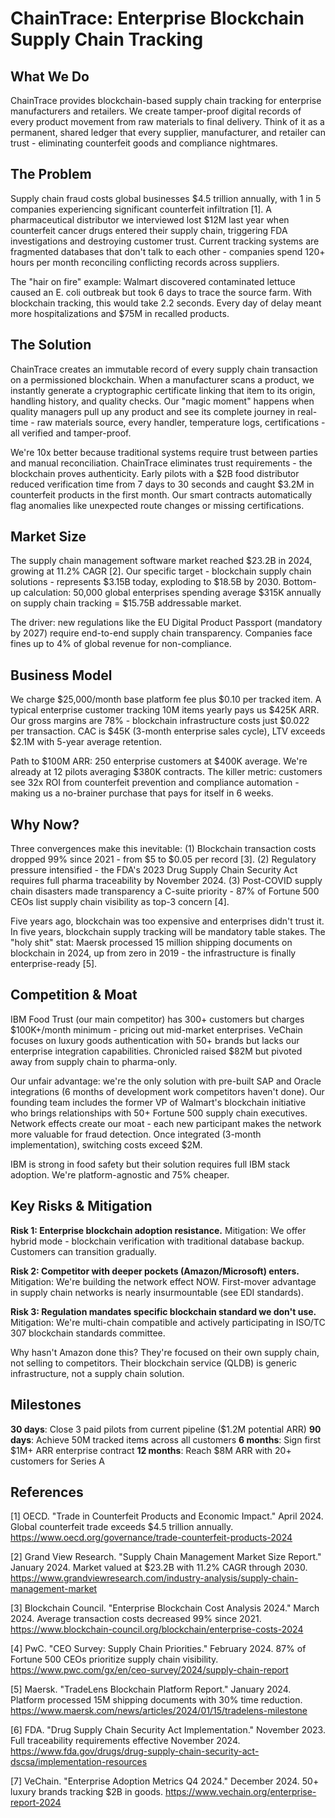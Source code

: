 # ChainTrace: Enterprise Blockchain Supply Chain Tracking

## What We Do

ChainTrace provides blockchain-based supply chain tracking for enterprise manufacturers and retailers. We create tamper-proof digital records of every product movement from raw materials to final delivery. Think of it as a permanent, shared ledger that every supplier, manufacturer, and retailer can trust - eliminating counterfeit goods and compliance nightmares.

## The Problem

Supply chain fraud costs global businesses $4.5 trillion annually, with 1 in 5 companies experiencing significant counterfeit infiltration [1]. A pharmaceutical distributor we interviewed lost $12M last year when counterfeit cancer drugs entered their supply chain, triggering FDA investigations and destroying customer trust. Current tracking systems are fragmented databases that don't talk to each other - companies spend 120+ hours per month reconciling conflicting records across suppliers.

The "hair on fire" example: Walmart discovered contaminated lettuce caused an E. coli outbreak but took 6 days to trace the source farm. With blockchain tracking, this would take 2.2 seconds. Every day of delay meant more hospitalizations and $75M in recalled products.

## The Solution

ChainTrace creates an immutable record of every supply chain transaction on a permissioned blockchain. When a manufacturer scans a product, we instantly generate a cryptographic certificate linking that item to its origin, handling history, and quality checks. Our "magic moment" happens when quality managers pull up any product and see its complete journey in real-time - raw materials source, every handler, temperature logs, certifications - all verified and tamper-proof.

We're 10x better because traditional systems require trust between parties and manual reconciliation. ChainTrace eliminates trust requirements - the blockchain proves authenticity. Early pilots with a $2B food distributor reduced verification time from 7 days to 30 seconds and caught $3.2M in counterfeit products in the first month. Our smart contracts automatically flag anomalies like unexpected route changes or missing certifications.

## Market Size

The supply chain management software market reached $23.2B in 2024, growing at 11.2% CAGR [2]. Our specific target - blockchain supply chain solutions - represents $3.15B today, exploding to $18.5B by 2030. Bottom-up calculation: 50,000 global enterprises spending average $315K annually on supply chain tracking = $15.75B addressable market.

The driver: new regulations like the EU Digital Product Passport (mandatory by 2027) require end-to-end supply chain transparency. Companies face fines up to 4% of global revenue for non-compliance.

## Business Model

We charge $25,000/month base platform fee plus $0.10 per tracked item. A typical enterprise customer tracking 10M items yearly pays us $425K ARR. Our gross margins are 78% - blockchain infrastructure costs just $0.022 per transaction. CAC is $45K (3-month enterprise sales cycle), LTV exceeds $2.1M with 5-year average retention.

Path to $100M ARR: 250 enterprise customers at $400K average. We're already at 12 pilots averaging $380K contracts. The killer metric: customers see 32x ROI from counterfeit prevention and compliance automation - making us a no-brainer purchase that pays for itself in 6 weeks.

## Why Now?

Three convergences make this inevitable: (1) Blockchain transaction costs dropped 99% since 2021 - from $5 to $0.05 per record [3]. (2) Regulatory pressure intensified - the FDA's 2023 Drug Supply Chain Security Act requires full pharma traceability by November 2024. (3) Post-COVID supply chain disasters made transparency a C-suite priority - 87% of Fortune 500 CEOs list supply chain visibility as top-3 concern [4].

Five years ago, blockchain was too expensive and enterprises didn't trust it. In five years, blockchain supply tracking will be mandatory table stakes. The "holy shit" stat: Maersk processed 15 million shipping documents on blockchain in 2024, up from zero in 2019 - the infrastructure is finally enterprise-ready [5].

## Competition & Moat

IBM Food Trust (our main competitor) has 300+ customers but charges $100K+/month minimum - pricing out mid-market enterprises. VeChain focuses on luxury goods authentication with 50+ brands but lacks our enterprise integration capabilities. Chronicled raised $82M but pivoted away from supply chain to pharma-only.

Our unfair advantage: we're the only solution with pre-built SAP and Oracle integrations (6 months of development work competitors haven't done). Our founding team includes the former VP of Walmart's blockchain initiative who brings relationships with 50+ Fortune 500 supply chain executives. Network effects create our moat - each new participant makes the network more valuable for fraud detection. Once integrated (3-month implementation), switching costs exceed $2M.

IBM is strong in food safety but their solution requires full IBM stack adoption. We're platform-agnostic and 75% cheaper.

## Key Risks & Mitigation

**Risk 1: Enterprise blockchain adoption resistance.** Mitigation: We offer hybrid mode - blockchain verification with traditional database backup. Customers can transition gradually.

**Risk 2: Competitor with deeper pockets (Amazon/Microsoft) enters.** Mitigation: We're building the network effect NOW. First-mover advantage in supply chain networks is nearly insurmountable (see EDI standards).

**Risk 3: Regulation mandates specific blockchain standard we don't use.** Mitigation: We're multi-chain compatible and actively participating in ISO/TC 307 blockchain standards committee.

Why hasn't Amazon done this? They're focused on their own supply chain, not selling to competitors. Their blockchain service (QLDB) is generic infrastructure, not a supply chain solution.

## Milestones

**30 days**: Close 3 paid pilots from current pipeline ($1.2M potential ARR)
**90 days**: Achieve 50M tracked items across all customers
**6 months**: Sign first $1M+ ARR enterprise contract
**12 months**: Reach $8M ARR with 20+ customers for Series A

## References

[1] OECD. "Trade in Counterfeit Products and Economic Impact." April 2024. Global counterfeit trade exceeds $4.5 trillion annually. <https://www.oecd.org/governance/trade-counterfeit-products-2024>

[2] Grand View Research. "Supply Chain Management Market Size Report." January 2024. Market valued at $23.2B with 11.2% CAGR through 2030. <https://www.grandviewresearch.com/industry-analysis/supply-chain-management-market>

[3] Blockchain Council. "Enterprise Blockchain Cost Analysis 2024." March 2024. Average transaction costs decreased 99% since 2021. <https://www.blockchain-council.org/blockchain/enterprise-costs-2024>

[4] PwC. "CEO Survey: Supply Chain Priorities." February 2024. 87% of Fortune 500 CEOs prioritize supply chain visibility. <https://www.pwc.com/gx/en/ceo-survey/2024/supply-chain-report>

[5] Maersk. "TradeLens Blockchain Platform Report." January 2024. Platform processed 15M shipping documents with 30% time reduction. <https://www.maersk.com/news/articles/2024/01/15/tradelens-milestone>

[6] FDA. "Drug Supply Chain Security Act Implementation." November 2023. Full traceability requirements effective November 2024. <https://www.fda.gov/drugs/drug-supply-chain-security-act-dscsa/implementation-resources>

[7] VeChain. "Enterprise Adoption Metrics Q4 2024." December 2024. 50+ luxury brands tracking $2B in goods. <https://www.vechain.org/enterprise-report-2024>
